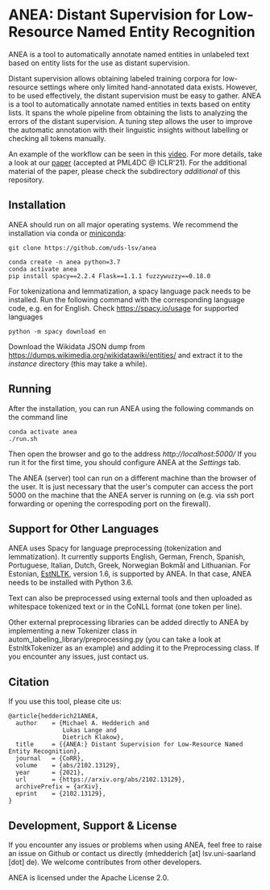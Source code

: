 # ANEA: Distant Supervision for Low-Resource Named Entity Recognition

ANEA is a tool to automatically annotate named entities in unlabeled text based on entity lists for the use as distant supervision.

Distant supervision allows obtaining labeled training corpora for low-resource settings where only limited hand-annotated data exists. However, to be used effectively, the distant supervision must be easy to gather. ANEA is a tool to automatically annotate named entities in texts based on entity lists. It spans the whole pipeline from obtaining the lists to analyzing the errors of the distant supervision. A tuning step allows the user to improve the automatic annotation with their linguistic insights without labelling or checking all tokens manually.

An example of the workflow can be seen in this [video](https://www.youtube.com/watch?v=eXwho2Pq6Eg). For more details, take a look at our [paper](https://arxiv.org/abs/2102.13129) (accepted at PML4DC @ ICLR'21). For the additional material of the paper, please check the subdirectory *additional* of this repository.


## Installation
ANEA should run on all major operating systems. We recommend the installation via conda or [miniconda](https://docs.conda.io/en/latest/miniconda.html):

```
git clone https://github.com/uds-lsv/anea

conda create -n anea python=3.7
conda activate anea
pip install spacy==2.2.4 Flask==1.1.1 fuzzywuzzy==0.18.0
```

For tokenizationa and lemmatization, a spacy language pack needs to be installed. Run the following command with the corresponding language code, e.g. en for English. Check https://spacy.io/usage for supported languages
```
python -m spacy download en
```

Download the Wikidata JSON dump from https://dumps.wikimedia.org/wikidatawiki/entities/ and extract it to the *instance* directory (this may take a while).

## Running
After the installation, you can run ANEA using the following commands on the command line

```
conda activate anea
./run.sh
```

Then open the browser and go to the address *http://localhost:5000/* If you run it for the first time, you should configure ANEA at the *Settings* tab. 

The ANEA (server) tool can run on a different machine than the browser of the user. It is just necessary that the user's computer can access the port 5000 on the machine that the ANEA server is running on (e.g. via ssh port forwarding or opening the correspoding port on the firewall).

## Support for Other Languages

ANEA uses Spacy for language preprocessing (tokenization and lemmatization). It currently supports English, German, French, Spanish, Portuguese, Italian, Dutch, Greek, Norwegian Bokmål and Lithuanian. For Estonian, [EstNLTK](https://github.com/estnltk/estnltk}), version 1.6, is supported by ANEA. In that case, ANEA needs to be installed with Python 3.6. 

Text can also be preprocessed using external tools and then uploaded as whitespace tokenized text or in the CoNLL format (one token per line).

Other external preprocessing libraries can be added directly to ANEA by implementing a new Tokenizer class in autom_labeling_library/preprocessing.py (you can take a look at EstnltkTokenizer as an example) and adding it to the Preprocessing class. If you encounter any issues, just contact us.

## Citation

If you use this tool, please cite us:

```
@article{hedderich21ANEA,
  author    = {Michael A. Hedderich and
               Lukas Lange and
               Dietrich Klakow},
  title     = {{ANEA:} Distant Supervision for Low-Resource Named Entity Recognition},
  journal   = {CoRR},
  volume    = {abs/2102.13129},
  year      = {2021},
  url       = {https://arxiv.org/abs/2102.13129},
  archivePrefix = {arXiv},
  eprint    = {2102.13129},
}
```

## Development, Support & License

If you encounter any issues or problems when using ANEA, feel free to raise an issue on Github or contact us directly (mhedderich [at] lsv.uni-saarland [dot] de). We welcome contributes from other developers. 

ANEA is licensed under the Apache License 2.0.





